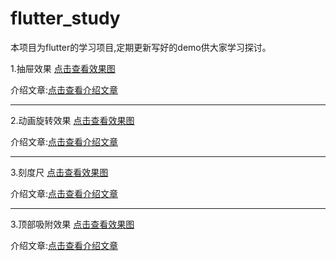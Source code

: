 # flutter_study

本项目为flutter的学习项目,定期更新写好的demo供大家学习探讨。

1.抽屉效果
[点击查看效果图](http://cunchu.youhuiniu.cn/chouti.gif)

介绍文章:[点击查看介绍文章](https://juejin.cn/post/6926783074811363342)

____


2.动画旋转效果
[点击查看效果图](http://cunchu.youhuiniu.cn/dfbebb72e6ca75e6a97328b71133369f.mp4)

介绍文章:[点击查看介绍文章](https://juejin.cn/post/6927450385267294216)
 ____


3.刻度尺
[点击查看效果图](http://cunchu.youhuiniu.cn/keduchi.jpg)

介绍文章:[点击查看介绍文章](https://juejin.cn/post/6928554534260342792)
 ____


3.顶部吸附效果
[点击查看效果图](http://cunchu.youhuiniu.cn/123.gif)

介绍文章:[点击查看介绍文章](https://juejin.cn/post/6928554534260342792)


